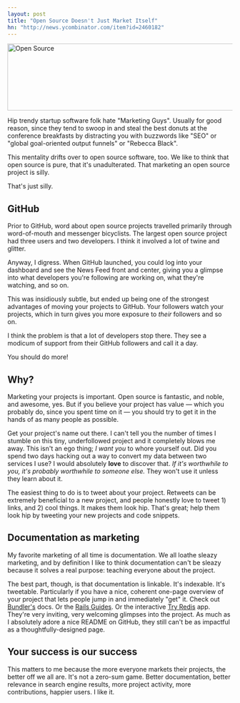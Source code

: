 ```yaml
---
layout: post
title: "Open Source Doesn't Just Market Itself"
hn: "http://news.ycombinator.com/item?id=2460182"
---
```


<img src="http://cl.ly/664F/meaning-of-life.png" alt="Open Source" title="Just imagine the Pull Requests this repository would attract." class="noclip" width="650" height="150" />

Hip trendy startup software folk hate "Marketing Guys". Usually for good
reason, since they tend to swoop in and steal the best donuts at the conference
breakfasts by distracting you with buzzwords like "SEO" or "global
goal-oriented output funnels" or "Rebecca Black". 

This mentality drifts over to open source software, too. We like to think that
open source is pure, that it's unadulterated. That marketing an open source
project is silly.

That's just silly.

## GitHub

Prior to GitHub, word about open source projects travelled primarily through
word-of-mouth and messenger bicyclists. The largest open source project had
three users and two developers. I think it involved a lot of twine and glitter.

Anyway, I digress. When GitHub launched, you could log into your dashboard and
see the News Feed front and center, giving you a glimpse into what developers
you're following are working on, what they're watching, and so on.

This was insidiously subtle, but ended up being one of the strongest advantages
of moving your projects to GitHub. Your followers watch your projects, which in
turn gives you more exposure to *their* followers and so on.

I think the problem is that a lot of developers stop there. They see a modicum
of support from their GitHub followers and call it a day.

You should do more!

## Why?

Marketing your projects is important. Open source is fantastic, and noble, and
awesome, yes. But if you believe your project has value — which you probably
do, since you spent time on it — you should try to get it in the hands of as
many people as possible.

Get your project's name out there. I can't tell you the number of times I
stumble on this tiny, underfollowed project and it completely blows me away.
This isn't an ego thing; *I want you* to whore yourself out. Did you spend two
days hacking out a way to convert my data between two services I use? I would
absolutely **love** to discover that. *If it's worthwhile to you, it's probably
worthwhile to someone else.* They won't use it unless they learn about it.

The easiest thing to do is to tweet about your project. Retweets can be
extremely beneficial to a new project, and people honestly love to tweet 1)
links, and 2) cool things. It makes them look hip. That's great; help them look
hip by tweeting your new projects and code snippets.

## Documentation as marketing

My favorite marketing of all time is documentation. We all loathe sleazy
marketing, and by definition I like to think documentation can't be sleazy
because it solves a real purpose: teaching everyone about the project.

The best part, though, is that documentation is linkable. It's indexable.
It's tweetable. Particularly if you have a nice, coherent one-page overview of
your project that lets people jump in and immediately "get" it. Check out
[Bundler's](http://gembundler.com) docs. Or the [Rails
Guides](http://guides.rubyonrails.org). Or the interactive [Try
Redis](http://try.redis-db.com) app. They're very inviting, very welcoming
glimpses into the project. As much as I absolutely adore a nice README on
GitHub, they still can't be as impactful as a thoughtfully-designed page.

## Your success is our success

This matters to me because the more everyone markets their projects, the better
off we all are. It's not a zero-sum game. Better documentation, better
relevance in search engine results, more project activity, more contributions,
happier users. I like it.
